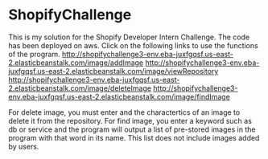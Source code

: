 # ShopifyChallenge
This is my solution for the Shopify Developer Intern Challenge. The code has been deployed on aws. Click on the following links to use the functions of the program.
http://shopifychallenge3-env.eba-juxfgqsf.us-east-2.elasticbeanstalk.com/image/addImage
http://shopifychallenge3-env.eba-juxfgqsf.us-east-2.elasticbeanstalk.com/image/viewRepository
http://shopifychallenge3-env.eba-juxfgqsf.us-east-2.elasticbeanstalk.com/image/deleteImage
http://shopifychallenge3-env.eba-juxfgqsf.us-east-2.elasticbeanstalk.com/image/findImage


For delete image, you must enter and the charactertics of an image to delete it from the repository. For find image, you enter a keyword such as db or service and the program will output a list of pre-stored images in the program with that word in its name. This list does not include images added by users.


